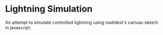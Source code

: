 # Lightning Simulation
An attempt to simulate controlled lightning using mattdesl's canvas-sketch in javascript.
